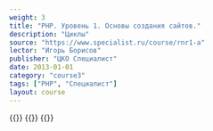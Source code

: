 ```yaml
---
weight: 3
title: "PHP. Уровень 1. Основы создания сайтов."
description: "Циклы"
source: "https://www.specialist.ru/course/rnr1-a"
lector: "Игорь Борисов"
publisher: "ЦКО Специалист"
date: 2013-01-01
category: "course3"
tags: ["PHP", "Специалист"]
layout: course
---
```

{{<players>}}
    {{<protonvideo cc57c20434e02e15ce93d299d97c3d26>}}
{{</players>}}